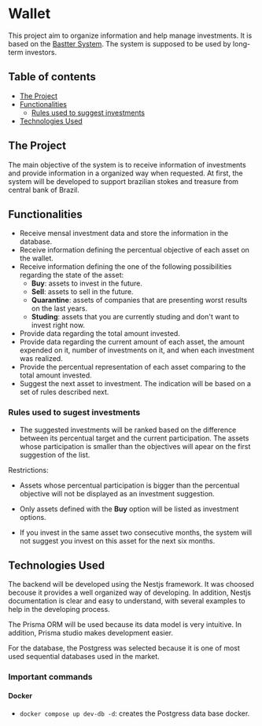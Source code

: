 # Wallet

This project aim to organize information and help manage investments. It is based on the [Bastter System](https://bastter.com/). The system is supposed to be used by long-term investors.

## Table of contents

* [The Project](#the-project)
* [Functionalities](#functionalities)
  * [Rules used to suggest investments](#rules-used-to-sugest-investments)
* [Technologies Used](#technologies-used)

## The Project

The main objective of the system is to receive information of investments and provide information in a organized way when requested. At first, the system will be developed to support brazilian stokes and treasure from central bank of Brazil.

## Functionalities

* Receive mensal investment data and store the information in the database.
* Receive information defining the percentual objective of each asset on the wallet.
* Receive information defining the one of the following possibilities regarding the state of the asset:
  * **Buy**: assets to invest in the future.
  * **Sell**: assets to sell in the future.
  * **Quarantine**: assets of companies that are presenting worst results on the last years.
  * **Studing**: assets that you are currently studing and don't want to invest right now.
* Provide data regarding the total amount invested.
* Provide data regarding the current amount of each asset, the amount expended on it, number of investments on it, and when each investment was realized.
* Provide the percentual representation of each asset comparing to the total amount invested.
* Suggest the next asset to investment. The indication will be based on a set of rules described next.

### Rules used to sugest investments

* The suggested investments will be ranked based on the difference between its percentual target and the current participation. The assets whose participation is smaller than the objectives will apear on the first suggestion of the list.

Restrictions:

* Assets whose percentual participation is bigger than the percentual objective will not be displayed as an investment suggestion.

* Only assets defined with the **Buy** option will be listed as investment options.

* If you invest in the same asset two consecutive months, the system will not suggest you invest on this asset for the next six months.

## Technologies Used

The backend will be developed using the Nestjs framework. It was choosed becouse it provides a well organized way of developing. In addition, Nestjs documentation is clear and easy to understand, with several examples to help in the developing process.

The Prisma ORM will be used because its data model is very intuitive. In addition, Prisma studio makes development easier.

For the database, the Postgress was selected because it is one of most used sequential databases used in the market.

### Important commands

#### Docker 

* `docker compose up dev-db -d`: creates the Postgress data base docker.
